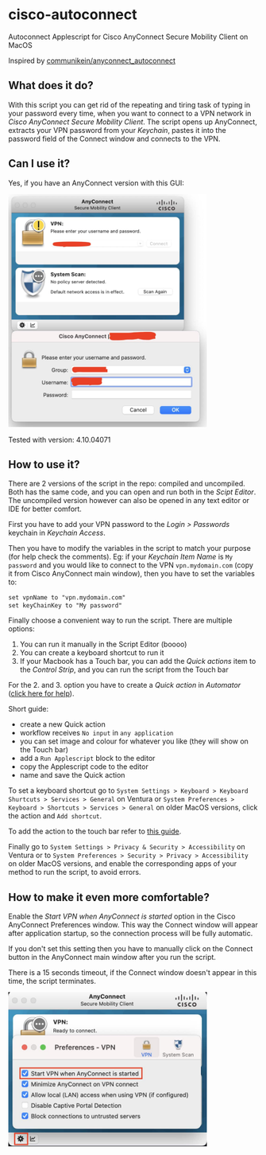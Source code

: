 # cisco-autoconnect
Autoconnect Applescript for Cisco AnyConnect Secure Mobility Client on MacOS

Inspired by [communikein/anyconnect_autoconnect](https://github.com/communikein/anyconnect_autoconnect/blob/master/anyconnect.scpt)

## What does it do?
With this script you can get rid of the repeating and tiring task of typing in your password every time, when you want to connect to a VPN network in _Cisco AnyConnect Secure Mobility Client_.
The script opens up AnyConnect, extracts your VPN password from your _Keychain_, pastes it into the password field of the Connect window and connects to the VPN.

## Can I use it?
Yes, if you have an AnyConnect version with this GUI:

<img src="/screenshots/gui.jpg" alt="GUI" width="400"/>

Tested with version: 4.10.04071

## How to use it?
There are 2 versions of the script in the repo: compiled and uncompiled. Both has the same code, and you can open and run both in the _Scipt Editor_. The uncompiled version however can also be opened in any text editor or IDE for better comfort.

First you have to add your VPN password to the _Login > Passwords_ keychain in _Keychain Access_.

Then you have to modify the variables in the script to match your purpose (for help check the comments). 
Eg: if your _Keychain Item Name_ is `My password` and you would like to connect to the VPN `vpn.mydomain.com` (copy it from Cisco AnyConnect main window), then you have to set the variables to:

```
set vpnName to "vpn.mydomain.com"
set keyChainKey to "My password"
```

Finally choose a convenient way to run the script. There are multiple options:
1. You can run it manually in the Script Editor (boooo)
2. You can create a keyboard shortcut to run it
3. If your Macbook has a Touch bar, you can add the _Quick actions_ item to the _Control Strip_, and you can run the script from the Touch bar

For the 2. and 3. option you have to create a _Quick action_ in _Automator_ ([click here for help](https://support.apple.com/en-lk/guide/automator/aut73234890a/mac)).

Short guide:
- create a new Quick action
- workflow receives `No input` in `any application`
- you can set image and colour for whatever you like (they will show on the Touch bar)
- add a `Run Applescript` block to the editor
- copy the Applescript code to the editor
- name and save the Quick action

To set a keyboard shortcut go to `System Settings > Keyboard > Keyboard Shurtcuts > Services > General` on Ventura or `System Preferences > Keyboard > Shortcuts > Services > General` on older MacOS versions, click the action and `Add shortcut`.

To add the action to the touch bar refer to [this guide](https://support.apple.com/en-lk/guide/automator/aut73234890a/mac).

Finally go to `System Settings > Privacy & Security > Accessibility` on Ventura or to `System Preferences > Security > Privacy > Accessibility` on older MacOS versions, and enable the corresponding apps of your method to run the script, to avoid errors.

## How to make it even more comfortable?
Enable the _Start VPN when AnyConnect is started_ option in the Cisco AnyConnect Preferences window. This way the Connect window will appear after application startup, so the connection process will be fully automatic.

If you don't set this setting then you have to manually click on the Connect button in the AnyConnect main window after you run the script. 

There is a 15 seconds timeout, if the Connect window doesn't appear in this time, the script terminates.

<img src="/screenshots/preferences.jpg" alt="Preferences" width="400"/>
